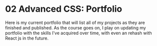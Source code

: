 # 02 Advanced CSS: Portfolio

Here is my current portfolio that will list all of my projects as they are finished and published. As the course goes on, I play on updating my portfolio with the skills I've acquired over time, with even an rehash with React js in the future.







